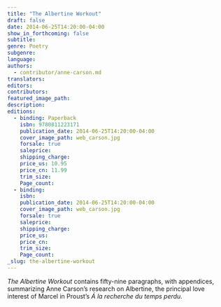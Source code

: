 ```yaml
---
title: "The Albertine Workout"
draft: false
date: 2014-06-25T14:20:00-04:00
show_in_forthcoming: false
subtitle:
genre: Poetry
subgenre:
language:
authors:
  - contributor/anne-carson.md
translators:
editors:
contributors:
featured_image_path:
description:
editions:
  - binding: Paperback
    isbn: 9780811223171
    publication_date: 2014-06-25T14:20:00-04:00
    cover_image_path: web_carson.jpg
    forsale: true
    saleprice:
    shipping_charge:
    price_us: 10.95
    price_cn: 11.99
    trim_size:
    Page_count:
  - binding:
    isbn:
    publication_date: 2014-06-25T14:20:00-04:00
    cover_image_path: web_carson.jpg
    forsale: true
    saleprice:
    shipping_charge:
    price_us:
    price_cn:
    trim_size:
    Page_count:
_slug: the-albertine-workout
---
```


_The Albertine Workout_ contains fifty-nine paragraphs, with appendices, summarizing Anne Carson’s research on Albertine, the principal love interest of Marcel in Proust’s _Á la recherche du temps perdu._

